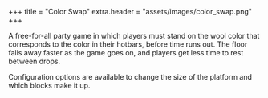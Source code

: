 +++
title = "Color Swap"
extra.header = "assets/images/color_swap.png"
+++

A free-for-all party game in which players must stand on the wool color that corresponds to the color in their hotbars, before time runs out. The floor falls away faster as the game goes on, and players get less time to rest between drops. 

Configuration options are available to change the size of the platform and which blocks make it up. 